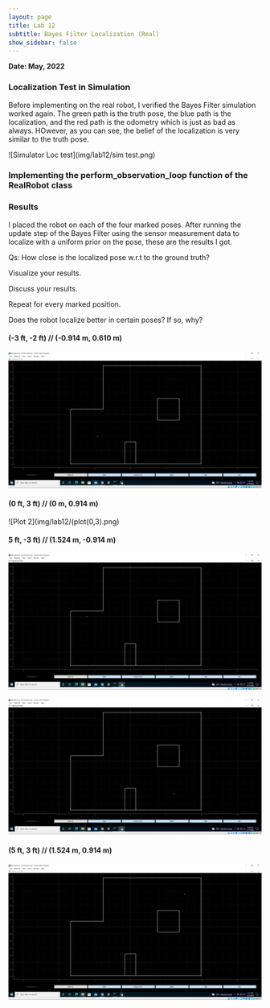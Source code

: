 ```yaml
---
layout: page
title: Lab 12
subtitle: Bayes Filter Localization (Real)
show_sidebar: false
---
```


**Date: May, 2022**


### Localization Test in Simulation
Before implementing on the real robot, I verified the Bayes Filter simulation worked again. The green path is the truth pose, the blue path is the localization, and the red path is the odometry which is just as bad as always. HOwever, as you can see, the belief of the localization is very similar to the truth pose.


![Simulator Loc test](img/lab12/sim test.png)


### Implementing the perform_observation_loop function of the RealRobot class


### Results
I placed the robot on each of the four marked poses. After running the update step of the Bayes Filter using the sensor measurement data to localize with a uniform prior on the pose, these are the results I got.

Qs:
How close is the localized pose w.r.t to the ground truth?

Visualize your results.

Discuss your results.

Repeat for every marked position.

Does the robot localize better in certain poses? If so, why?

#### (-3 ft, -2 ft) // (-0.914 m, 0.610 m)

![Plot 1](img/lab12/plot(-3,-2).png)

#### (0 ft, 3 ft) // (0 m, 0.914 m)

![Plot 2](img/lab12/(plot(0,3).png)

#### 5 ft, -3 ft) // (1.524 m, -0.914 m)

![Plot 3](img/lab12/plot(5,-3)_actual(-4,0).png)

![Plot 4](img/lab12/plot(4,-3).png)

#### (5 ft, 3 ft) // (1.524 m, 0.914 m)

![Plot 5](img/lab12/plot(5,3).png)

